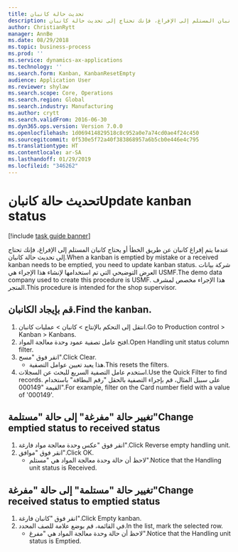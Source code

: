 ```yaml
---
title: تحديث حالة كانبان
description: عندما يتم إفراغ كانبان عن طريق الخطأ أو يحتاج كانبان المستلم إلى الإفراغ، فإنك تحتاج إلى تحديث حالة كانبان.
author: ChristianRytt
manager: AnnBe
ms.date: 08/29/2018
ms.topic: business-process
ms.prod: ''
ms.service: dynamics-ax-applications
ms.technology: ''
ms.search.form: Kanban, KanbanResetEmpty
audience: Application User
ms.reviewer: shylaw
ms.search.scope: Core, Operations
ms.search.region: Global
ms.search.industry: Manufacturing
ms.author: crytt
ms.search.validFrom: 2016-06-30
ms.dyn365.ops.version: Version 7.0.0
ms.openlocfilehash: 1d069414829518c8c952a0e7a74cd0ae4f24c450
ms.sourcegitcommit: 0f530e5f72a40f383868957a6b5cb0e446e4c795
ms.translationtype: HT
ms.contentlocale: ar-SA
ms.lasthandoff: 01/29/2019
ms.locfileid: "346262"
---
```

# <a name="update-kanban-status"></a><span data-ttu-id="b37dc-103">تحديث حالة كانبان</span><span class="sxs-lookup"><span data-stu-id="b37dc-103">Update kanban status</span></span>

[!include [task guide banner](../../includes/task-guide-banner.md)]

<span data-ttu-id="b37dc-104">عندما يتم إفراغ كانبان عن طريق الخطأ أو يحتاج كانبان المستلم إلى الإفراغ، فإنك تحتاج إلى تحديث حالة كانبان.</span><span class="sxs-lookup"><span data-stu-id="b37dc-104">When a kanban is emptied by mistake or a received kanban needs to be emptied, you need to update kanban status.</span></span> <span data-ttu-id="b37dc-105">شركة بيانات العرض التوضيحي التي تم استخدامها لإنشاء هذا الإجراء هي USMF.</span><span class="sxs-lookup"><span data-stu-id="b37dc-105">The demo data company used to create this procedure is USMF.</span></span> <span data-ttu-id="b37dc-106">هذا الإجراء مخصص لمشرف المتجر.</span><span class="sxs-lookup"><span data-stu-id="b37dc-106">This procedure is intended for the shop supervisor.</span></span>


## <a name="find-the-kanban"></a><span data-ttu-id="b37dc-107">قم بإيجاد الكانبان.</span><span class="sxs-lookup"><span data-stu-id="b37dc-107">Find the kanban.</span></span>
1. <span data-ttu-id="b37dc-108">انتقل إلى التحكم بالإنتاج > كانبان > عمليات كانبان.</span><span class="sxs-lookup"><span data-stu-id="b37dc-108">Go to Production control > Kanban > Kanbans.</span></span>
2. <span data-ttu-id="b37dc-109">افتح عامل تصفية عمود وحدة معالجة المواد.</span><span class="sxs-lookup"><span data-stu-id="b37dc-109">Open Handling unit status column filter.</span></span>
3. <span data-ttu-id="b37dc-110">انقر فوق "مسح".</span><span class="sxs-lookup"><span data-stu-id="b37dc-110">Click Clear.</span></span>
    * <span data-ttu-id="b37dc-111">هذا يعيد تعيين عوامل التصفية.</span><span class="sxs-lookup"><span data-stu-id="b37dc-111">This resets the filters.</span></span>  
4. <span data-ttu-id="b37dc-112">استخدم عامل التصفية السريع للبحث عن السجلات.</span><span class="sxs-lookup"><span data-stu-id="b37dc-112">Use the Quick Filter to find records.</span></span> <span data-ttu-id="b37dc-113">على سبيل المثال، قم بإجراء التصفية بالحقل "رقم البطاقة" باستخدام القيمة "000149".</span><span class="sxs-lookup"><span data-stu-id="b37dc-113">For example, filter on the Card number field with a value of '000149'.</span></span>

## <a name="change-emptied-status-to-received-status"></a><span data-ttu-id="b37dc-114">تغيير حالة "مفرغة" إلى حالة "مستلمة"</span><span class="sxs-lookup"><span data-stu-id="b37dc-114">Change emptied status to received status</span></span>
1. <span data-ttu-id="b37dc-115">انقر فوق "عكس وحدة معالجة مواد فارغة".</span><span class="sxs-lookup"><span data-stu-id="b37dc-115">Click Reverse empty handling unit.</span></span>
2. <span data-ttu-id="b37dc-116">انقر فوق "موافق".</span><span class="sxs-lookup"><span data-stu-id="b37dc-116">Click OK.</span></span>
    * <span data-ttu-id="b37dc-117">لاحظ أن حالة وحدة معالجة المواد هي "مستلم".</span><span class="sxs-lookup"><span data-stu-id="b37dc-117">Notice that the Handling unit status is Received.</span></span>  

## <a name="change-received-status-to-emptied-status"></a><span data-ttu-id="b37dc-118">تغيير حالة "مستلمة" إلى حالة "مفرغة"</span><span class="sxs-lookup"><span data-stu-id="b37dc-118">Change received status to emptied status</span></span>
1. <span data-ttu-id="b37dc-119">انقر فوق "كانبان فارغة".</span><span class="sxs-lookup"><span data-stu-id="b37dc-119">Click Empty kanban.</span></span>
2. <span data-ttu-id="b37dc-120">في القائمة، قم بوضع علامة للصف المحدد.</span><span class="sxs-lookup"><span data-stu-id="b37dc-120">In the list, mark the selected row.</span></span>
    * <span data-ttu-id="b37dc-121">لاحظ أن حالة وحدة معالجة المواد هي "مفرغ".</span><span class="sxs-lookup"><span data-stu-id="b37dc-121">Notice that the Handling unit status is Emptied.</span></span>  

